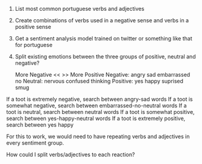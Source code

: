1. List most common portuguese verbs and adjectives
1. Create combinations of verbs used in a negative sense and verbs in a positive sense
1. Get a sentiment analysis model trained on twitter or something like that for portuguese
1. Split existing emotions between the three groups of positive, neutral and negative?

   More Negative << >> More Positive
   Negative: angry sad embarrassed no
   Neutral: nervous confused thinking
   Positive: yes happy suprised smug

If a toot is extremely negative, search between angry-sad words
If a toot is somewhat negative, search between embarrassed-no-neutral words
If a toot is neutral, search between neutral words
If a toot is somewhat positive, search between yes-happy-neutral words
If a toot is extremely positive, search between yes happy

For this to work, we would need to have repeating verbs and adjectives in every sentiment group.

How could I split verbs/adjectives to each reaction?
